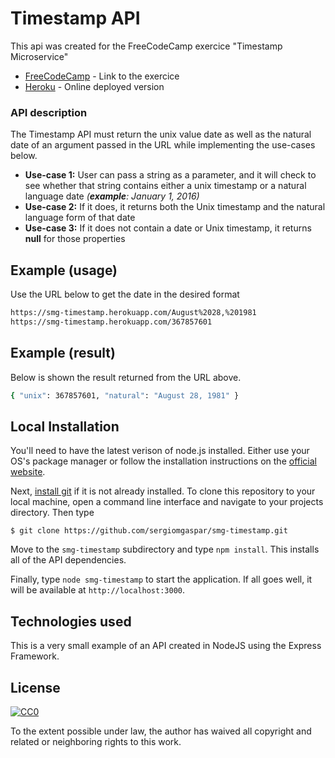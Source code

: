 # Timestamp API

This api was created for the FreeCodeCamp exercice "Timestamp Microservice"

* [FreeCodeCamp] - Link to the exercice
* [Heroku] - Online deployed version

### API description

The Timestamp API must return the unix value date as well as the natural date of an argument passed in the URL while implementing the use-cases below.

  - **Use-case 1:** User can pass a string as a parameter, and it will check to see whether that string contains either a unix timestamp or a natural language date *(**example**: January 1, 2016)*
  - **Use-case 2:**  If it does, it returns both the Unix timestamp and the natural language form of that date
  - **Use-case 3:**  If it does not contain a date or Unix timestamp, it returns **null** for those properties

## Example (usage)
Use the URL below to get the date in the desired format
```sh
https://smg-timestamp.herokuapp.com/August%2028,%201981
https://smg-timestamp.herokuapp.com/367857601
```
## Example (result)
Below is shown the result returned from the URL above.
```sh
{ "unix": 367857601, "natural": "August 28, 1981" }
```

## Local Installation

You'll need to have the latest verison of node.js installed. Either use your OS's package manager or follow the installation instructions on the [official website](http://nodejs.org).

Next, [install git](https://git-scm.com/book/en/v2/Getting-Started-Installing-Git) if it is not already installed. To clone this repository to your local machine, open a command line interface and navigate to your projects directory. Then type

`$ git clone https://github.com/sergiomgaspar/smg-timestamp.git`

Move to the `smg-timestamp` subdirectory and type `npm install`. This installs all of the API dependencies.

Finally, type `node smg-timestamp` to start the application. If all goes well, it will be available at `http://localhost:3000`.


## Technologies used
This is a very small example of an API created in NodeJS using the Express Framework.

## License

[![CC0](http://i.creativecommons.org/p/zero/1.0/88x31.png)](http://creativecommons.org/publicdomain/zero/1.0/)

To the extent possible under law, the author has waived all copyright and related or neighboring rights to this work.

[FreeCodeCamp]: <https://www.freecodecamp.com/challenges/timestamp-microservice>
[Heroku]: <https://smg-timestamp.herokuapp.com/>

